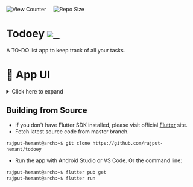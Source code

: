 ![View Counter](https://komarev.com/ghpvc/?username=todoey&label=View%20Counter&color=red&style=flat) &nbsp; &nbsp; ![Repo Size](https://img.shields.io/github/repo-size/rajput-hemant/todoey?color=blue)

# Todoey [<kbd> ![](https://img.icons8.com/material/20/undefined/downloads.png) </kbd>](https://github.com/rajput-hemant/todoey/releases/download/v0.2.0/Todoey-v0.2.0.apk) 

A TO-DO list app to keep track of all your tasks.

# 📱 App UI

 <details>
    <summary> Click here to expand </summary>
        <p align="center">
            <img src="https://github.com/rajput-hemant/todoey/blob/master/assets/github_readme/app_ui.gif?raw=true" width="300" />
        </p>
</details>

## Building from Source

- If you don't have Flutter SDK installed, please visit official [Flutter](https://flutter.dev/) site.
- Fetch latest source code from master branch.

```console
rajput-hemant@arch:~$ git clone https://github.com/rajput-hemant/todoey
```

- Run the app with Android Studio or VS Code. Or the command line:

```console
rajput-hemant@arch:~$ flutter pub get
rajput-hemant@arch:~$ flutter run
```
